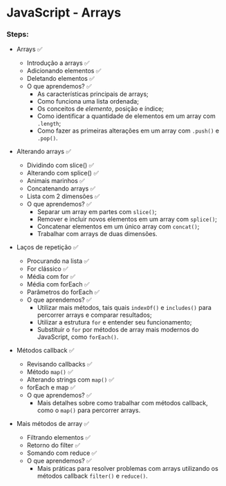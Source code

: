 # JavaScript - Arrays

### Steps:

- Arrays ✅
  - Introdução a arrays ✅
  - Adicionando elementos ✅
  - Deletando elementos ✅
  - O que aprendemos? ✅
    - As características principais de arrays;
    - Como funciona uma lista ordenada;
    - Os conceitos de _elemento_, posição e índice;
    - Como identificar a quantidade de elementos em um array com `.length`;
    - Como fazer as primeiras alterações em um array com `.push()` e `.pop()`.

- Alterando arrays ✅
  - Dividindo com slice() ✅
  - Alterando com splice() ✅
  - Animais marinhos ✅
  - Concatenando arrays ✅
  - Lista com 2 dimensões ✅
  - O que aprendemos? ✅
    - Separar um array em partes com `slice()`;
    - Remover e incluir novos elementos em um array com `splice()`;
    - Concatenar elementos em um único array com `concat()`;
    - Trabalhar com arrays de duas dimensões.

- Laços de repetição ✅
  - Procurando na lista ✅
  - For clássico ✅
  - Média com for ✅
  - Média com forEach ✅
  - Parâmetros do forEach ✅
  - O que aprendemos? ✅
    - Utilizar mais métodos, tais quais `indexOf()` e `includes()` para percorrer arrays e comparar resultados;
    - Utilizar a estrutura `for` e entender seu funcionamento;
    - Substituir o `for` por métodos de array mais modernos do JavaScript, como `forEach()`.

- Métodos callback ✅
  - Revisando callbacks ✅
  - Método `map()` ✅
  - Alterando strings com `map()` ✅
  - forEach e map ✅
  - O que aprendemos? ✅
    - Mais detalhes sobre como trabalhar com métodos callback, como o `map()` para percorrer arrays.

- Mais métodos de array ✅
  - Filtrando elementos ✅
  - Retorno do filter ✅
  - Somando com reduce ✅
  - O que aprendemos? ✅
    - Mais práticas para resolver problemas com arrays utilizando os métodos callback `filter()` e `reduce()`.